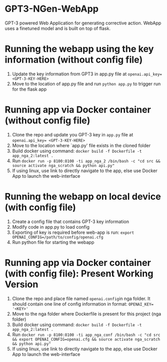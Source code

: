 # GPT3-NGen-WebApp
GPT-3 powered Web Application for generating corrective action. WebApp uses a finetuned model and is built on top of flask. 

# Running the webapp using the key information (without config file)
1. Update the key information from GPT3 in app.py file at `openai.api_key= <GPT-3-KEY-HERE>`
2. Move to the location of app.py file and run `python app.py` to trigger run for the flask app 

# Running app via Docker container (without config file)
1. Clone the repo and update you GPT-3 key in `app.py` file at `openai.api_key= <GPT-3-KEY-HERE>`
2. Move to the location where `app.py' file exists in the cloned folder 
3. Build docker using command: `docker build -f Dockerfile -t app_nga_2:latest .`
4. Run `docker run -p 8100:8100 -ti app_nga_2 /bin/bash -c "cd src && source activate nga_scratch && python api.py" `
5. If using linux, use link to directly navigate to the app, else use Docker App to launch the web-interface

# Running the webapp on local device (with config file) 
1. Create a config file that contains GPT-3 key information
2. Modify code in app.py to load config
3. Exporting of key is required before web-app is run: `export OPENAI_CONFIG=/path/to/config/openai.cfg`
4. Run python file for starting the webapp

# Running app via Docker container (with config file): Present Working Version
1. Clone the repo and place file named `openai.config`in nga folder. It should contain one line of config information in format: `OPENAI_KEY= '<KEY>' `
2. Move to the nga folder where Dockerfile is present for this project (nga folder)
3. Build docker using command: `docker build -f Dockerfile -t app_nga_2:latest .`
4. Run `docker run -p 8100:8100 -ti app_nga_conf /bin/bash -c "cd src && export OPENAI_CONFIG=openai.cfg && source activate nga_scratch && python api.py"` 
5. If using linux, use link to directly navigate to the app, else use Docker App to launch the web-interface